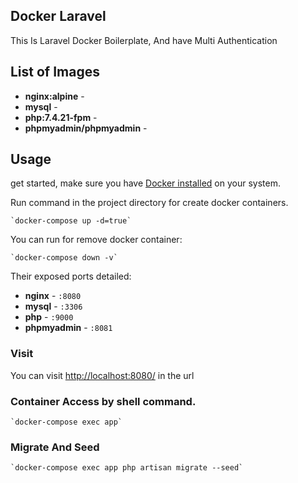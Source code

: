 ## Docker Laravel

This Is Laravel Docker Boilerplate, And have Multi Authentication

## List of Images

-   **nginx:alpine** -
-   **mysql** -
-   **php:7.4.21-fpm** -
-   **phpmyadmin/phpmyadmin** -

## Usage

get started, make sure you have <a href="https://www.docker.com/products/docker-desktop">Docker installed</a> on your system.

Run command in the project directory for create docker containers.

    `docker-compose up -d=true`

You can run for remove docker container:

    `docker-compose down -v`

Their exposed ports detailed:

-   **nginx** - `:8080`
-   **mysql** - `:3306`
-   **php** - `:9000`
-   **phpmyadmin** - `:8081`

### Visit

You can visit <a href="http://localhost:8080/">http://localhost:8080/</a> in the url

### Container Access by shell command.

    `docker-compose exec app`

### Migrate And Seed

    `docker-compose exec app php artisan migrate --seed`
